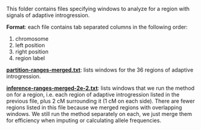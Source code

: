 This folder contains files specifying windows to analyze for a region with signals
of adaptive introgression.

**Format**: each file contains tab separated columns in the following order:
  1. chromosome
  2. left position
  3. right position
  4. region label

**[partition-ranges-merged.txt](https://github.com/SivanYair/selTime_neanderthal_AI/blob/main/region-info/partition-ranges-merged.txt)**: lists windows for the 36 regions of adaptive introgression.

**[inference-ranges-merged-2e-2.txt](https://github.com/SivanYair/selTime_neanderthal_AI/blob/main/region-info/inference-ranges-merged-2e-2.txt)**: lists windows that we run the method on for a region, i.e. each region of adaptive introgression listed in the previous file,
plus 2 cM surrounding it (1 cM on each side). There are fewer regions listed in this file because we merged regions with overlapping windows. We still run the method separately on each, we just merge them for efficiency when imputing or calculating allele frequencies.  

